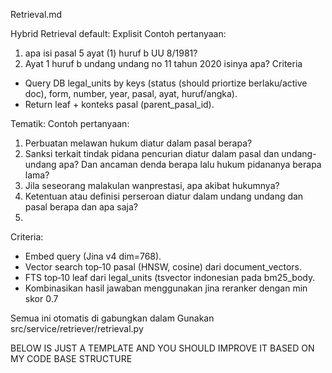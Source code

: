 Retrieval.md

Hybrid Retrieval default:
Explisit 
Contoh pertanyaan: 
1. apa isi pasal 5 ayat (1) huruf b UU 8/1981?
2. Ayat 1 huruf b undang undang no 11 tahun 2020 isinya apa?
Criteria
- Query DB legal_units by keys (status (should priortize berlaku/active doc), form, number, year, pasal, ayat, huruf/angka).
- Return leaf + konteks pasal (parent_pasal_id).

Tematik:
Contoh pertanyaan:
1. Perbuatan melawan hukum diatur dalam pasal berapa?
2. Sanksi terkait tindak pidana pencurian diatur dalam pasal dan undang-undang apa? Dan ancaman denda berapa lalu hukum pidananya berapa lama?
3. Jila seseorang malakulan wanprestasi, apa akibat hukumnya?
4. Ketentuan atau definisi perseroan diatur dalam undang undang dan pasal berapa dan apa saja?
5. 
Criteria:
- Embed query (Jina v4 dim=768).
- Vector search top‑10 pasal (HNSW, cosine) dari document_vectors.
- FTS top‑10 leaf dari legal_units (tsvector indonesian pada bm25_body.
- Kombinasikan hasil jawaban menggunakan jina reranker dengan min skor 0.7

Semua ini otomatis di gabungkan dalam Gunakan src/service/retriever/retrieval.py

BELOW IS JUST A TEMPLATE AND YOU SHOULD IMPROVE IT BASED ON MY CODE BASE STRUCTURE

<!-- import httpx
from typing import List
from .base import Reranker, RerankItem
from src.config.settings import settings

from abc import ABC, abstractmethod
from typing import List, Dict

class RerankItem:  # kandidat yang akan direrank
    def __init__(self, id: str, text: str, meta: Dict):
        self.id, self.text, self.meta = id, text, meta

class Reranker(ABC):
    @abstractmethod
    async def rerank(self, query: str, items: List[RerankItem], top_k: int = 10) -> List[RerankItem]: ...
    
class Reranker(Reranker):
    def __init__(self, client: httpx.AsyncClient | None = None):
        self.client = client or httpx.AsyncClient(timeout=30)

    async def rerank(self, query: str, items: List[RerankItem], top_k: int = 10) -> List[RerankItem]:
        headers = {"Authorization": f"Bearer {settings.jina_api_key}"}
        payload = {
            "model": settings.jina_rerank_model,
            "query": query,
            "documents": [i.text for i in items],
            "top_n": top_k
        }
        r = await self.client.post(settings.jina_rerank_base, json=payload, headers=headers)
        r.raise_for_status()
        scores = r.json().get("results", [])
        # Map skor ke items
        ranked = []
        for res in scores:
            idx = res["index"]
            ranked.append(RerankItem(items[idx].id, items[idx].text, {**items[idx].meta, "score": res.get("score", 0)}))
        return ranked -->